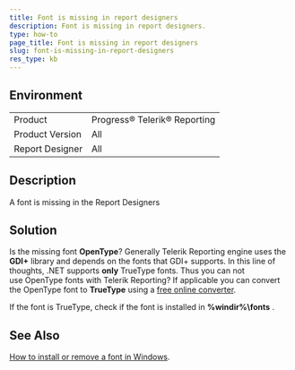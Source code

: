 ```yaml
---
title: Font is missing in report designers
description: Font is missing in report designers.
type: how-to
page_title: Font is missing in report designers
slug: font-is-missing-in-report-designers
res_type: kb
---
```


## Environment
<table>
	<tbody>
      <tr>
			<td>Product</td>
			<td>Progress® Telerik® Reporting</td>
		</tr>
		<tr>
			<td>Product Version</td>
			<td>All</td>
		</tr>
      <tr>
			<td>Report Designer</td>
			<td>All</td>
		</tr>
	</tbody>
</table>

## Description

A font is missing in the Report Designers

## Solution
   
Is the missing font **OpenType**? Generally Telerik Reporting engine uses the **GDI+** library and depends on the fonts that GDI+ supports. In this line of thoughts, .NET supports **only** TrueType fonts. Thus you can not use OpenType fonts with Telerik Reporting? If applicable you can convert the OpenType font to **TrueType** using a [free online converter](http://www.freefontconverter.com/).   
   
If the font is TrueType, check if the font is installed in **%windir%\fonts** .
 
## See Also

[How to install or remove a font in Windows](https://support.microsoft.com/en-us/windows/how-to-install-or-remove-a-font-in-windows-f12d0657-2fc8-7613-c76f-88d043b334b8).

